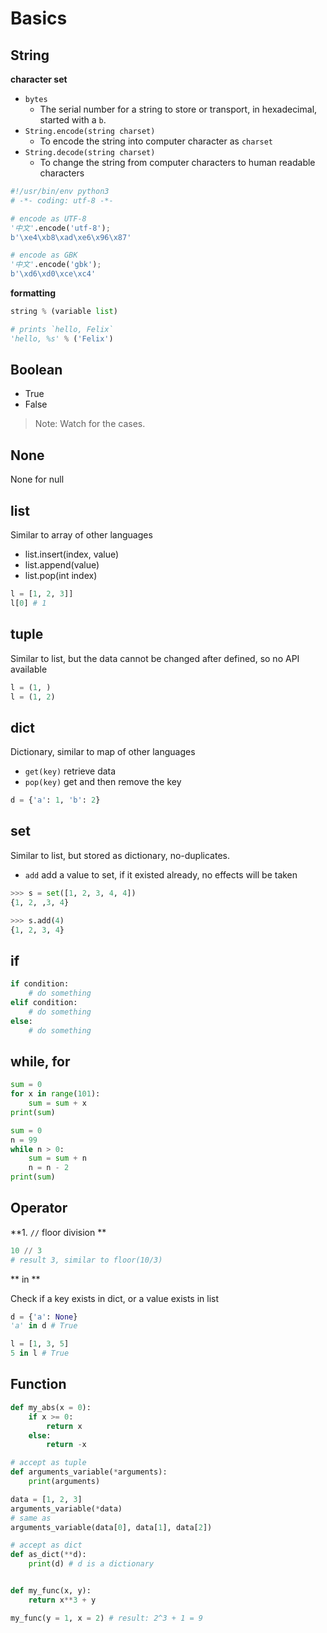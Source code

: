 Basics
======

String
------

**character set**

- `bytes` 
    - The serial number for a string to store or transport, in hexadecimal, started with a `b`.
- `String.encode(string charset)` 
    - To encode the string into computer character as `charset`
- `String.decode(string charset)`
    - To change the string from computer characters to human readable characters


```python
#!/usr/bin/env python3
# -*- coding: utf-8 -*-

# encode as UTF-8
'中文'.encode('utf-8');
b'\xe4\xb8\xad\xe6\x96\x87'

# encode as GBK
'中文'.encode('gbk');
b'\xd6\xd0\xce\xc4'
```

**formatting**

```python
string % (variable list)

# prints `hello, Felix`
'hello, %s' % ('Felix')
```

Boolean
-------

- True
- False

> Note: Watch for the cases.

None
----

None for null

list
----

Similar to array of other languages

- list.insert(index, value)
- list.append(value)
- list.pop(int index)


```python
l = [1, 2, 3]]
l[0] # 1
```

tuple
-----

Similar to list, but the data cannot be changed after defined, so no API available

```python
l = (1, )
l = (1, 2)
```

dict
----

Dictionary, similar to map of other languages

- `get(key)` retrieve data
- `pop(key)` get and then remove the key

```python
d = {'a': 1, 'b': 2}
```

set
---

Similar to list, but stored as dictionary, no-duplicates.

- `add` add a value to set, if it existed already, no effects will be taken

```python
>>> s = set([1, 2, 3, 4, 4])
{1, 2, ,3, 4}

>>> s.add(4)
{1, 2, 3, 4}
```

if
--

```python
if condition:
    # do something
elif condition:
    # do something
else:
    # do something
```

while, for
----------

```python
sum = 0
for x in range(101):
    sum = sum + x
print(sum)

sum = 0
n = 99
while n > 0:
    sum = sum + n
    n = n - 2
print(sum)
```

Operator
--------

**1. `//` floor division **

```python
10 // 3
# result 3, similar to floor(10/3)
```

** in **

Check if a key exists in dict, or a value exists in list

```python
d = {'a': None}
'a' in d # True

l = [1, 3, 5]
5 in l # True
```

Function
-----------------

```python
def my_abs(x = 0):
    if x >= 0:
        return x
    else:
        return -x

```

```python
# accept as tuple
def arguments_variable(*arguments):
    print(arguments)

data = [1, 2, 3]
arguments_variable(*data)
# same as
arguments_variable(data[0], data[1], data[2])
```

```python
# accept as dict
def as_dict(**d):
    print(d) # d is a dictionary

```


```python

```

```python
def my_func(x, y):
    return x**3 + y

my_func(y = 1, x = 2) # result: 2^3 + 1 = 9

```

```python
```
